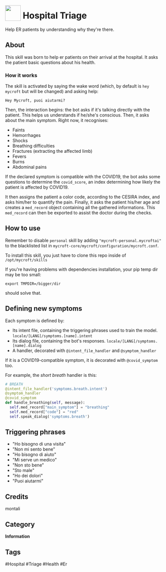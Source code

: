 # <img src="https://raw.githack.com/FortAwesome/Font-Awesome/master/svgs/solid/hospital-user.svg" card_color="#40DBB0" width="50" height="50" style="vertical-align:bottom"/> Hospital Triage

Help ER patients by understanding why they're there.

## About

This skill was born to help er patients on their arrival at the hospital. It asks the patient basic questions about his health.

### How it works

The skill is activated by saying the wake word (which, by default is `hey mycroft` but will be changed) and asking help:

`Hey Mycroft, puoi aiutarmi?`

Then, the interaction begins: the bot asks if it's talking directly with the patient. This helps us understands if he/she's conscious. Then, it asks about the main symptom. Right now, it recognises:

- Faints
- Hemorrhages
- Shocks
- Breathing difficulties
- Fractures (extracting the affected limb)
- Fevers
- Burns
- Abdominal pains

If the declared symptom is compatible with the COVID19, the bot asks some questions to determine the `covid_score`, an index determining how likely the patient is affected by COVID19.

It then assigns the patient a color code, according to the CESIRA index, and asks him/her to quantify the pain. Finally, it asks the patient his/her age and creates a `med_record` object containing all the gathered informations. This `med_record` can then be exported to assist the doctor during the checks.

## How to use

Remember to disable `personal` skill by adding `"mycroft-personal.mycroftai"` to the blacklisted list in `mycroft-core/mycroft/configuration/mycroft.conf`.

To install this skill, you just have to clone this repo inside of `/opt/mycroft/skills`

If you're having problems with dependencies installation, your pip temp dir may be too small:

```
export TMPDIR=/bigger/dir
```

should solve that.

## Defining new symptoms

Each symptom is defined by:

- Its intent file, containing the triggering phrases used to train the model. `locale/[LANG]/symptoms.[name].intent`
- Its dialog file, containing the bot's responses. `locale/[LANG]/symptoms.[name].dialog`
- A handler, decorated with `@intent_file_handler` and `@symptom_handler`

If it is a COVID19-compatible symptom, it is decorated with `@covid_symptom` too.

For example, the _short breath_ handler is this:

```python
# BREATH
@intent_file_handler('symptoms.breath.intent')
@symptom_handler
@covid_symptom
def handle_breathing(self, message):
  self.med_record["main_symptom"] = "breathing"
  self.med_record["code"] = "red"
  self.speak_dialog('symptoms.breath')
```

## Triggering phrases

- "Ho bisogno di una visita"
- "Non mi sento bene"
- "Ho bisogno di aiuto"
- "Mi serve un medico"
- "Non sto bene"
- "Sto male"
- "Ho dei dolori"
- "Puoi aiutarmi"

## Credits

montali

## Category

**Information**

## Tags

#Hospital
#Triage
#Health
#Er
